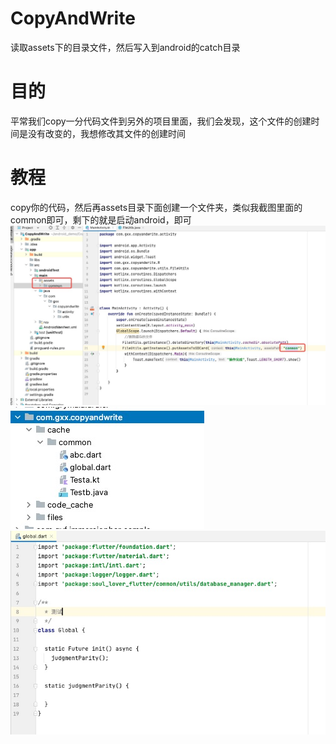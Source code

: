 # CopyAndWrite
读取assets下的目录文件，然后写入到android的catch目录

# 目的
平常我们copy一分代码文件到另外的项目里面，我们会发现，这个文件的创建时间是没有改变的，我想修改其文件的创建时间

# 教程
copy你的代码，然后再assets目录下面创建一个文件夹，类似我截图里面的common即可，剩下的就是启动android，即可
![截图1](https://github.com/CMzhizhe/CopyAndWrite/blob/master/app/pic/%E6%88%AA%E5%9B%BE1.jpg)
<br/>
![截图2](https://github.com/CMzhizhe/CopyAndWrite/blob/master/app/pic/%E6%88%AA%E5%9B%BE2.jpg)
<br/>
![截图3](https://github.com/CMzhizhe/CopyAndWrite/blob/master/app/pic/%E6%88%AA%E5%9B%BE3.jpg)
